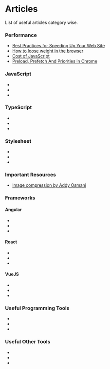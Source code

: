 # Articles #

List of useful articles category wise.

### Performance ###

* [Best Practices for Speeding Up Your Web Site](https://developer.yahoo.com/performance/rules.html)
* [How to loose weight in the browser](https://browserdiet.com)
* [Cost of JavaScript](https://medium.com/dev-channel/the-cost-of-javascript-84009f51e99e)
* [Preload, Prefetch And Priorities in Chrome](https://medium.com/reloading/preload-prefetch-and-priorities-in-chrome-776165961bbf)

### JavaScript ###

* []()
* []()
* []()

### TypeScript ###

* []()
* []()
* []()

### Stylesheet ###

* []()
* []()
* []()

### Important Resources ###

* [Image compression by Addy Osmani](https://images.guide/)

### Frameworks ###

#### Angular ####
* []()
* []()
* []()

#### React ####
* []()
* []()
* []()

#### VueJS ####
* []()
* []()
* []()

### Useful Programming Tools ###

* []()
* []()
* []()

### Useful Other Tools ###

* []()
* []()
* []()
